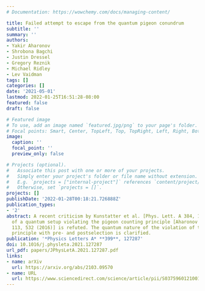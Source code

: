 ```yaml
---
# Documentation: https://wowchemy.com/docs/managing-content/

title: Failed attempt to escape from the quantum pigeon conundrum
subtitle: ''
summary: ''
authors:
- Yakir Aharonov
- Shrobona Bagchi
- Justin Dressel
- Gregory Reznik
- Michael Ridley
- Lev Vaidman
tags: []
categories: []
date: '2021-05-01'
lastmod: 2022-01-25T16:51:28-08:00
featured: false
draft: false

# Featured image
# To use, add an image named `featured.jpg/png` to your page's folder.
# Focal points: Smart, Center, TopLeft, Top, TopRight, Left, Right, BottomLeft, Bottom, BottomRight.
image:
  caption: ''
  focal_point: ''
  preview_only: false

# Projects (optional).
#   Associate this post with one or more of your projects.
#   Simply enter your project's folder or file name without extension.
#   E.g. `projects = ["internal-project"]` references `content/project/deep-learning/index.md`.
#   Otherwise, set `projects = []`.
projects: []
publishDate: '2022-01-28T00:18:21.726888Z'
publication_types:
- '2'
abstract: A recent criticism by Kunstatter et al. [Phys. Lett. A 384, 126686 (2020)]
  of a quantum setup violating the pigeon counting principle [Aharonov et al. PNAS
  113, 532 (2016)] is refuted. The quantum nature of the violation of the pigeonhole
  principle with pre- and postselection is clarified.
publication: '*Physics Letters A* **399**, 127287' 
doi: 10.1016/j.physleta.2021.127287
url_pdf: papers/JPhysLetA.2021.127287.pdf
links:
- name: arXiv
  url: https://arxiv.org/abs/2103.09570
- name: URL
  url: https://www.sciencedirect.com/science/article/pii/S0375960121001511
---
```

